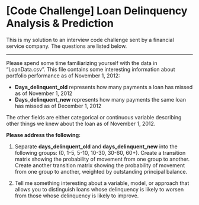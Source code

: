 # [Code Challenge] Loan Delinquency Analysis & Prediction

This is my solution to an interview code challenge sent by a financial service company. The questions are listed below.

----

Please spend some time familiarizing yourself with the data in “LoanData.csv”. This file contains some interesting information about portfolio performance as of November 1, 2012:


- __Days_delinquent_old__ represents how many payments a loan has missed as of November 1, 2012
- __Days_delinquent_new__ represents how many payments the same loan has missed as of December 1, 2012

The other fields are either categorical or continuous variable describing other things we knew about the loan as of November 1, 2012.

__Please address the following:__

1. Separate __days_delinquent_old__ and __days_delinquent_new__ into the following groups: (0, 1-5, 5-10, 10-30, 30-60, 60+). Create a transition matrix showing the probability of movement from one group to another. Create another transition matrix showing the probability of movement from one group to another, weighted by outstanding principal balance.

2. Tell me something interesting about a variable, model, or approach that allows you to distinguish loans whose delinquency is likely to worsen from those whose delinquency is likely to improve.

